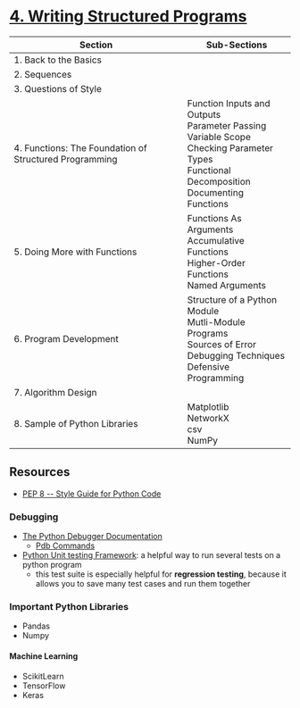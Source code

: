 # [4. Writing Structured Programs](https://www.nltk.org/book/ch04.html) 

| Section                                                | Sub-Sections                                                 |
| ------------------------------------------------------ | ------------------------------------------------------------ |
| 1. Back to the Basics                                  |                                                              |
| 2. Sequences                                           |                                                              |
| 3. Questions of Style                                  |                                                              |
| 4. Functions: The Foundation of Structured Programming | Function Inputs and Outputs<br />Parameter Passing<br />Variable Scope<br />Checking Parameter Types<br />Functional Decomposition<br />Documenting Functions |
| 5. Doing More with Functions                           | Functions As Arguments<br />Accumulative Functions<br />Higher-Order Functions<br />Named Arguments |
| 6. Program Development                                 | Structure of a Python Module<br />Mutli-Module Programs<br />Sources of Error<br />Debugging Techniques<br />Defensive Programming |
| 7. Algorithm Design                                    |                                                              |
| 8. Sample of Python Libraries                          | Matplotlib<br />NetworkX<br />csv<br />NumPy                 |



## Resources

* [PEP 8 -- Style Guide for Python Code](https://www.python.org/dev/peps/pep-0008/)

### Debugging

* [The Python Debugger Documentation](https://docs.python.org/3/library/pdb.html)
  * [Pdb Commands](https://web.stanford.edu/class/physics91si/2013/handouts/Pdb_Commands.pdf)
* [Python Unit testing Framework](https://docs.python.org/3/library/unittest.html): a helpful way to run several tests on a python program
  * this test suite is especially helpful for **regression testing**, because it allows you to save many test cases and run them together

### Important Python Libraries

* Pandas
* Numpy

#### Machine Learning

* ScikitLearn
* TensorFlow
* Keras